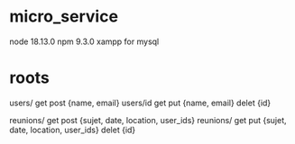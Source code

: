 # micro_service
node 18.13.0
npm 9.3.0
xampp for mysql

# roots
users/ get post {name, email}
users/id get put {name, email} delet {id}

reunions/ get post {sujet, date, location, user_ids}
reunions/ get put {sujet, date, location, user_ids} delet {id}

